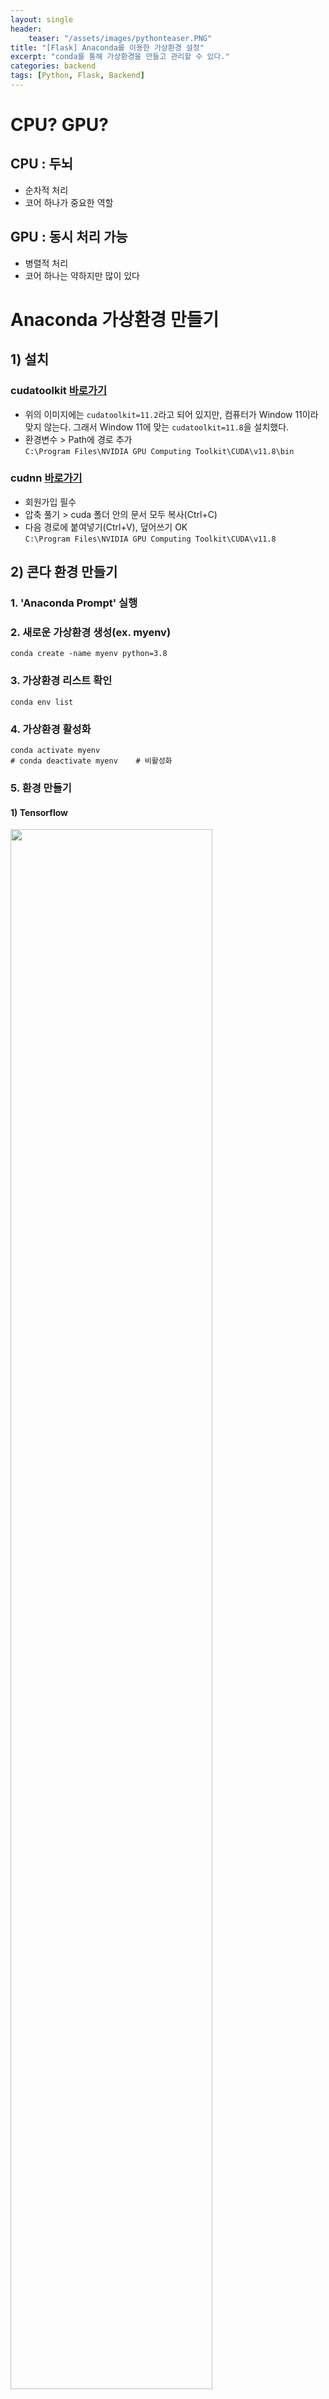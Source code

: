 ```yaml
---
layout: single
header:
    teaser: "/assets/images/pythonteaser.PNG"
title: "[Flask] Anaconda를 이용한 가상환경 설정"
excerpt: "conda를 통해 가상환경을 만들고 관리할 수 있다."
categories: backend
tags: [Python, Flask, Backend]
---
```


# CPU? GPU?
## CPU : 두뇌
* 순차적 처리
* 코어 하나가 중요한 역할

## GPU : 동시 처리 가능
* 병렬적 처리
* 코어 하나는 약하지만 많이 있다


# Anaconda 가상환경 만들기

## 1) 설치
### cudatoolkit [바로가기](https://developer.nvidia.com/cuda-toolkit-archive)
* 위의 이미지에는 `cudatoolkit=11.2`라고 되어 있지만, 컴퓨터가 Window 11이라 맞지 않는다. 그래서 Window 11에 맞는 `cudatoolkit=11.8`을 설치했다.
* 환경변수 > Path에 경로 추가<br>
`C:\Program Files\NVIDIA GPU Computing Toolkit\CUDA\v11.8\bin`

### cudnn [바로가기](https://developer.nvidia.com/rdp/cudnn-archive)
* 회원가입 필수
* 압축 풀기 > cuda 폴더 안의 문서 모두 복사(Ctrl+C)
* 다음 경로에 붙여넣기(Ctrl+V), 덮어쓰기 OK<br>
`C:\Program Files\NVIDIA GPU Computing Toolkit\CUDA\v11.8
`

## 2) 콘다 환경 만들기
### 1. 'Anaconda Prompt' 실행
### 2. 새로운 가상환경 생성(ex. myenv)
```
conda create -name myenv python=3.8
```
### 3. 가상환경 리스트 확인
```
conda env list
```
### 4. 가상환경 활성화
```
conda activate myenv
# conda deactivate myenv    # 비활성화
```
### 5. 환경 만들기
#### 1) Tensorflow

<div>
<img src="/assets/images/venv01.png" width="80%">
</div>

```
conda install -c conda-forge cudatoolkit=11.8 cudnn=8.1.0
pip install "tensorflow<2.11" 
```

* *! 만약 오류가 났다*<br>
버전을 지정하여 `tensorflow`와 `tensorflow-gpu`를 모두 설치해보자.

#### 2) Pytorch
원하는 버전을 클릭해서 나오는 코드를 그대로 실행하면 된다. 

<div>
<img src="/assets/images/venv02.png" width="80%">
</div>

```
conda install pytorch torchvision torchaudio pytorch-cuda=11.8 -c pytorch -c nvidia
```

### 6. 확인
```
conda list
```

## 3) 주피터 노트북 실행
### 1. 주피터 노트북 설치
```
pip install jupyter notebook
```
### 2. kernel 연결
```
python -m ipykernel install --user --name myenv
```
### 3. 주피터 노트북 열기
```
jupyter notebook
```

> **주피터 노트북에서 GPU 확인하기**
>```
>import os
>import tensorflow as tf
>
>print(tf.__version__)
>
>tf.config.list_physical_devices('GPU')
>```